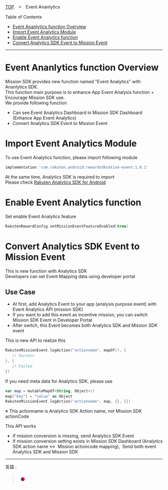 [TOP](../../README.md#top)　>　Event Ananlytics

Table of Contents
* [Event Ananlytics function Overview](#event-ananlytics-function-overview)
* [Import Event Analytics Module](#import-event-analytics-module)
* [Enable Event Analytics function](#enable-event-analytics-function)
* [Convert Analytics SDK Event to Mission Event](#convert-analytics-sdk-event-to-mission-event)

---
# Event Ananlytics function Overview
Mission SDK provides new function named "Event Analytics" with Ananlytics SDK.<br>
This function main purpose is to enhance App Event Analysis function + Encourage Mission SDK use.<br>
We provide following function<br>
* Can see Event Analytics Dashboard in Mission SDK Dashboard (Enhance App Event Analytics)
* Convert Analytics SDK Event to Mission Event

# Import Event Analytics Module
To use Event Analytics function, please import following module
```groovy
implementation 'com.rakuten.android:rewardsdknative-event:1.0.1'
```
At the same time, Analytics SDK is required to import <br>
Please check [Rakuten Analytics SDK for Android](https://github.com/rakutentech/android-analytics)

# Enable Event Analytics function
Set enable Event Analytics feature

```kotlin
RakutenRewardConfig.setMissionEventFeatureEnabled(true)
```

# Convert Analytics SDK Event to Mission Event
This is new function with Analytics SDK<br>
Developers can set Event Mapping data using developer portal<br>

## Use Case
* At first, add Analytics Event to your app (analysis purpose event) with Event Analytics API (mission SDK)
* If you want to add this event as incentive mission, you can switch Mission SDK Event in Developer Portal
* After switch, this Event becomes both Analytics SDK and Mission SDK event

This is new API to realize this 
```kotlin
RakutenMissionEvent.logAction("actionname", mapOf(), {
   // Success
}, {
   // Failed
})
```

If you need meta data for Analytics SDK, please use
```kotlin
var map = mutableMapOf<String, Object>()
map["key"] = "value" as Object
RakutenMissionEvent.logAction("actionname", map, {}, {})
```

※ This actionname is Analytics SDK Action name, not Mission SDK actionCode

This API works
* If mission conversion is missing, send Analytics SDK Event 
* If mission conversion setting exists in Mission SDK Dashboard (Analytics SDK action name ↔  Mission actioncode mapping),  Send both event Analytics SDK and Mission SDK


---
言語 :
> [![ja](../lang/ja.png)](../ja/EventAnalytics/README.md)
